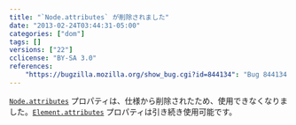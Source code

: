 ```yaml
---
title: "`Node.attributes` が削除されました"
date: "2013-02-24T03:44:31-05:00"
categories: ["dom"]
tags: []
versions: ["22"]
cclicense: "BY-SA 3.0"
references:
    "https://bugzilla.mozilla.org/show_bug.cgi?id=844134": "Bug 844134 – attributes should be defined on Element and not Node"
---
```

[`Node.attributes`](https://developer.mozilla.org/ja/docs/Web/API/Node.attributes) プロパティは、仕様から削除されたため、使用できなくなりました。[`Element.attributes`](https://developer.mozilla.org/ja/docs/Web/API/Element.attributes) プロパティは引き続き使用可能です。
